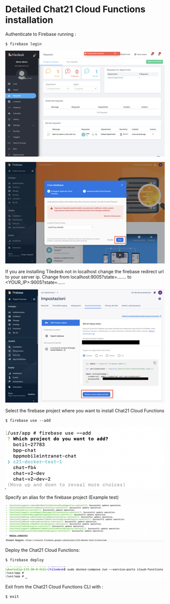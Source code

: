 # Detailed Chat21 Cloud Functions installation

Authenticate to Firebase running :

```text
$ firebase login
```

![](../.gitbook/assets/image%20%2836%29.png)

![](../.gitbook/assets/image%20%2824%29.png)

If you are installing Tiledesk not in localhost change the firebase redirect url to your server ip. Change from localhost:9005?state=....... to &lt;YOUR\_IP&gt;:9005?state=......

![](../.gitbook/assets/image%20%2826%29.png)

Select the firebase project where you want to install Chat21 Cloud Functions

```text
$ firebase use --add
```

![](../.gitbook/assets/image%20%283%29.png)

Specify an alias for the firebase project \(Example test\)

![](../.gitbook/assets/image%20%2813%29.png)

Deploy the Chat21 Cloud Functions:

```text
$ firebase deploy
```

![](../.gitbook/assets/image%20%2820%29.png)

Exit from the Chat21 Cloud Functions CLI with :

```text
$ exit
```

